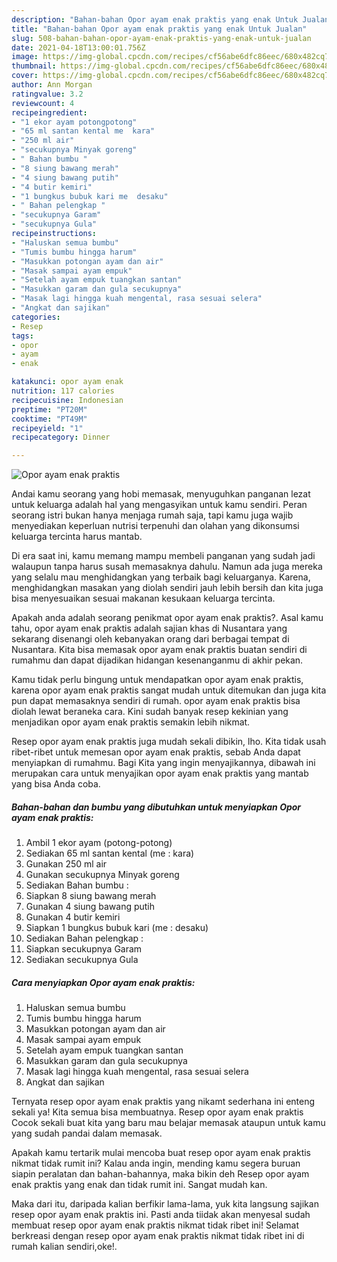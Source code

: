 ```yaml
---
description: "Bahan-bahan Opor ayam enak praktis yang enak Untuk Jualan"
title: "Bahan-bahan Opor ayam enak praktis yang enak Untuk Jualan"
slug: 508-bahan-bahan-opor-ayam-enak-praktis-yang-enak-untuk-jualan
date: 2021-04-18T13:00:01.756Z
image: https://img-global.cpcdn.com/recipes/cf56abe6dfc86eec/680x482cq70/opor-ayam-enak-praktis-foto-resep-utama.jpg
thumbnail: https://img-global.cpcdn.com/recipes/cf56abe6dfc86eec/680x482cq70/opor-ayam-enak-praktis-foto-resep-utama.jpg
cover: https://img-global.cpcdn.com/recipes/cf56abe6dfc86eec/680x482cq70/opor-ayam-enak-praktis-foto-resep-utama.jpg
author: Ann Morgan
ratingvalue: 3.2
reviewcount: 4
recipeingredient:
- "1 ekor ayam potongpotong"
- "65 ml santan kental me  kara"
- "250 ml air"
- "secukupnya Minyak goreng"
- " Bahan bumbu "
- "8 siung bawang merah"
- "4 siung bawang putih"
- "4 butir kemiri"
- "1 bungkus bubuk kari me  desaku"
- " Bahan pelengkap "
- "secukupnya Garam"
- "secukupnya Gula"
recipeinstructions:
- "Haluskan semua bumbu"
- "Tumis bumbu hingga harum"
- "Masukkan potongan ayam dan air"
- "Masak sampai ayam empuk"
- "Setelah ayam empuk tuangkan santan"
- "Masukkan garam dan gula secukupnya"
- "Masak lagi hingga kuah mengental, rasa sesuai selera"
- "Angkat dan sajikan"
categories:
- Resep
tags:
- opor
- ayam
- enak

katakunci: opor ayam enak 
nutrition: 117 calories
recipecuisine: Indonesian
preptime: "PT20M"
cooktime: "PT49M"
recipeyield: "1"
recipecategory: Dinner

---
```



![Opor ayam enak praktis](https://img-global.cpcdn.com/recipes/cf56abe6dfc86eec/680x482cq70/opor-ayam-enak-praktis-foto-resep-utama.jpg)

Andai kamu seorang yang hobi memasak, menyuguhkan panganan lezat untuk keluarga adalah hal yang mengasyikan untuk kamu sendiri. Peran seorang istri bukan hanya menjaga rumah saja, tapi kamu juga wajib menyediakan keperluan nutrisi terpenuhi dan olahan yang dikonsumsi keluarga tercinta harus mantab.

Di era  saat ini, kamu memang mampu membeli panganan yang sudah jadi walaupun tanpa harus susah memasaknya dahulu. Namun ada juga mereka yang selalu mau menghidangkan yang terbaik bagi keluarganya. Karena, menghidangkan masakan yang diolah sendiri jauh lebih bersih dan kita juga bisa menyesuaikan sesuai makanan kesukaan keluarga tercinta. 



Apakah anda adalah seorang penikmat opor ayam enak praktis?. Asal kamu tahu, opor ayam enak praktis adalah sajian khas di Nusantara yang sekarang disenangi oleh kebanyakan orang dari berbagai tempat di Nusantara. Kita bisa memasak opor ayam enak praktis buatan sendiri di rumahmu dan dapat dijadikan hidangan kesenanganmu di akhir pekan.

Kamu tidak perlu bingung untuk mendapatkan opor ayam enak praktis, karena opor ayam enak praktis sangat mudah untuk ditemukan dan juga kita pun dapat memasaknya sendiri di rumah. opor ayam enak praktis bisa diolah lewat beraneka cara. Kini sudah banyak resep kekinian yang menjadikan opor ayam enak praktis semakin lebih nikmat.

Resep opor ayam enak praktis juga mudah sekali dibikin, lho. Kita tidak usah ribet-ribet untuk memesan opor ayam enak praktis, sebab Anda dapat menyiapkan di rumahmu. Bagi Kita yang ingin menyajikannya, dibawah ini merupakan cara untuk menyajikan opor ayam enak praktis yang mantab yang bisa Anda coba.

<!--inarticleads1-->

##### Bahan-bahan dan bumbu yang dibutuhkan untuk menyiapkan Opor ayam enak praktis:

1. Ambil 1 ekor ayam (potong-potong)
1. Sediakan 65 ml santan kental (me : kara)
1. Gunakan 250 ml air
1. Gunakan secukupnya Minyak goreng
1. Sediakan  Bahan bumbu :
1. Siapkan 8 siung bawang merah
1. Gunakan 4 siung bawang putih
1. Gunakan 4 butir kemiri
1. Siapkan 1 bungkus bubuk kari (me : desaku)
1. Sediakan  Bahan pelengkap :
1. Siapkan secukupnya Garam
1. Sediakan secukupnya Gula




<!--inarticleads2-->

##### Cara menyiapkan Opor ayam enak praktis:

1. Haluskan semua bumbu
1. Tumis bumbu hingga harum
1. Masukkan potongan ayam dan air
1. Masak sampai ayam empuk
1. Setelah ayam empuk tuangkan santan
1. Masukkan garam dan gula secukupnya
1. Masak lagi hingga kuah mengental, rasa sesuai selera
1. Angkat dan sajikan




Ternyata resep opor ayam enak praktis yang nikamt sederhana ini enteng sekali ya! Kita semua bisa membuatnya. Resep opor ayam enak praktis Cocok sekali buat kita yang baru mau belajar memasak ataupun untuk kamu yang sudah pandai dalam memasak.

Apakah kamu tertarik mulai mencoba buat resep opor ayam enak praktis nikmat tidak rumit ini? Kalau anda ingin, mending kamu segera buruan siapin peralatan dan bahan-bahannya, maka bikin deh Resep opor ayam enak praktis yang enak dan tidak rumit ini. Sangat mudah kan. 

Maka dari itu, daripada kalian berfikir lama-lama, yuk kita langsung sajikan resep opor ayam enak praktis ini. Pasti anda tiidak akan menyesal sudah membuat resep opor ayam enak praktis nikmat tidak ribet ini! Selamat berkreasi dengan resep opor ayam enak praktis nikmat tidak ribet ini di rumah kalian sendiri,oke!.

